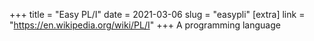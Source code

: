 +++
title = "Easy PL/I"
date = 2021-03-06
slug = "easypli"
[extra]
link = "https://en.wikipedia.org/wiki/PL/I"
+++
A programming language

